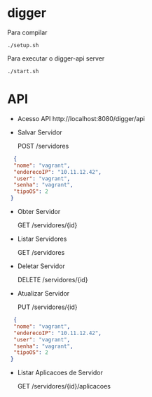 # digger

Para compilar

`./setup.sh`

Para executar o digger-api server 

`./start.sh`


# API

- Acesso API http://localhost:8080/digger/api

- Salvar Servidor

  POST /servidores
  
```json
  {
  "nome": "vagrant",
  "enderecoIP": "10.11.12.42",
  "user": "vagrant",
  "senha": "vagrant",
  "tipoOS": 2
 }
```

- Obter Servidor

  GET /servidores/{id}

- Listar Servidores

  GET /servidores
  
- Deletar Servidor

  DELETE /servidores/{id}
  
- Atualizar Servidor

  PUT /servidores/{id}

```json
  {
  "nome": "vagrant",
  "enderecoIP": "10.11.12.42",
  "user": "vagrant",
  "senha": "vagrant",
  "tipoOS": 2
 }
```

- Listar Aplicacoes de Servidor

  GET /servidores/{id}/aplicacoes
